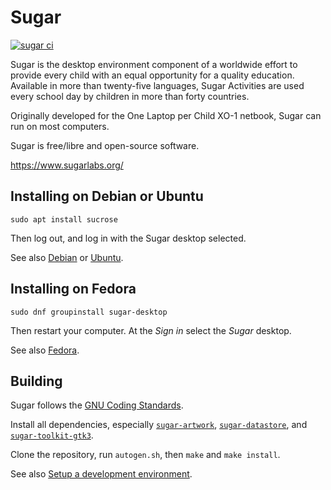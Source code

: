 Sugar
=====

[![sugar ci](https://github.com/sugarlabs/sugar/actions/workflows/sugar-ci.yml/badge.svg)](https://github.com/sugarlabs/sugar/actions/workflows/sugar-ci.yml)

Sugar is the desktop environment component of a worldwide effort to
provide every child with an equal opportunity for a quality
education. Available in more than twenty-five languages, Sugar
Activities are used every school day by children in more than forty
countries.

Originally developed for the One Laptop per Child XO-1 netbook, Sugar
can run on most computers.

Sugar is free/libre and open-source software.

https://www.sugarlabs.org/

Installing on Debian or Ubuntu
------------------------------

```
sudo apt install sucrose
```

Then log out, and log in with the Sugar desktop selected.

See also [Debian](docs/debian.md) or [Ubuntu](docs/ubuntu.md).

Installing on Fedora
--------------------

```
sudo dnf groupinstall sugar-desktop
```

Then restart your computer.  At the *Sign in* select the *Sugar*
desktop.

See also [Fedora](docs/fedora.md).

Building
--------

Sugar follows the [GNU Coding
Standards](https://www.gnu.org/prep/standards/).

Install all dependencies, especially [`sugar-artwork`](https://github.com/sugarlabs/sugar-artwork), [`sugar-datastore`](https://github.com/sugarlabs/sugar-datastore),
and [`sugar-toolkit-gtk3`](https://github.com/sugarlabs/sugar-toolkit-gtk3).

Clone the repository, run `autogen.sh`, then `make` and `make
install`.

See also [Setup a development
environment](docs/development-environment.md).
